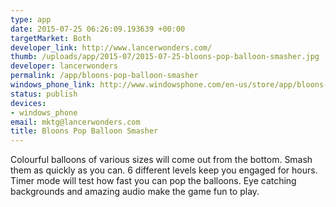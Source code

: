 ```yaml
--- 
type: app
date: 2015-07-25 06:26:09.193639 +00:00
targetMarket: Both
developer_link: http://www.lancerwonders.com/
thumb: /uploads/app/2015-07/2015-07-25-bloons-pop-balloon-smasher.jpg
developer: lancerwonders
permalink: /app/bloons-pop-balloon-smasher
windows_phone_link: http://www.windowsphone.com/en-us/store/app/bloons-pop-balloon-smasher/bc99be7a-9a57-4bc3-aa96-e2adff1c1993
status: publish
devices: 
- windows_phone
email: mktg@lancerwonders.com
title: Bloons Pop Balloon Smasher
---
```


Colourful balloons of various sizes will come out from the bottom. Smash them as quickly as you can.
 6 different levels keep you engaged for hours. Timer mode will test how fast you can pop the balloons.
 Eye catching backgrounds and amazing audio make the game fun to play.
